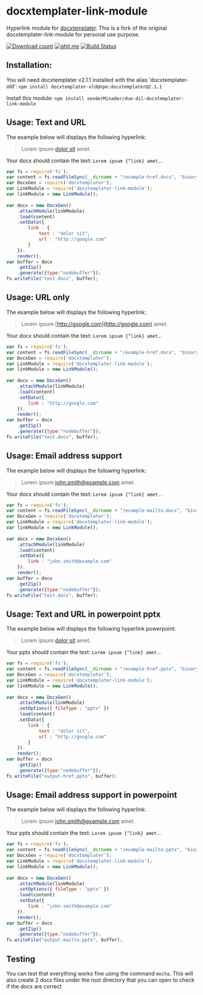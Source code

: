 
# docxtemplater-link-module
Hyperlink module for [docxtemplater](https://github.com/open-xml-templating/docxtemplater). This is a fork of the original docxtemplater-link-module for personal use purpose.

[![Download count](https://img.shields.io/npm/dt/docxtemplater-link-module.svg?style=flat)](https://www.npmjs.org/package/docxtemplater-link-module)
[![ghit.me](https://ghit.me/badge.svg?repo=sujith3g/docxtemplater-link-module)](https://ghit.me/repo/sujith3g/docxtemplater-link-module)
[![Build Status](https://travis-ci.org/sujith3g/docxtemplater-link-module.svg?branch=master)](https://travis-ci.org/sujith3g/docxtemplater-link-module)

## Installation:
You will need docxtemplater v2.1.1 installed with the alias 'docxtemplater-old': `npm install docxtemplater-old@npm:docxtemplater@2.1.1`

Install this module: `npm install senderMinader/due-dil-docxtemplater-link-module`

## Usage: Text and URL

The example below will displays the following hyperlink:
> Lorem ipsum [dolor sit](http://google.com) amet.

Your docx should contain the text: `Lorem ipsum {^link} amet.`.

```js
var fs = require('fs');
var content = fs.readFileSync(__dirname + "/example-href.docx", "binary");
var DocxGen = require('docxtemplater');
var LinkModule = require('docxtemplater-link-module');
var linkModule = new LinkModule();
 
var docx = new DocxGen()
	.attachModule(linkModule)
	.load(content)
	.setData({
		link : {
			text : "dolor sit",
			url : "http://google.com"
		}
	}).
	render();
var buffer = docx
	.getZip()
	.generate({type:"nodebuffer"});
fs.writeFile("test.docx", buffer);
```

## Usage: URL only

The example below will displays the following hyperlink:
> Lorem ipsum [http://google.com](http://google.com) amet.

Your docx should contain the text: `Lorem ipsum {^link} amet.`.

```js
var fs = require('fs');
var content = fs.readFileSync(__dirname + "/example-href.docx", "binary");
var DocxGen = require('docxtemplater');
var LinkModule = require('docxtemplater-link-module');
var linkModule = new LinkModule();
 
var docx = new DocxGen()
	.attachModule(linkModule)
	.load(content)
	.setData({
		link : "http://google.com"
	}).
	render();
var buffer = docx
	.getZip()
	.generate({type:"nodebuffer"});
fs.writeFile("test.docx", buffer);
```

## Usage: Email address support

The example below will displays the following hyperlink:
> Lorem ipsum [john.smith@example.com](mailto:john.smith@example.com) amet.

Your docx should contain the text: `Lorem ipsum {^link} amet.`.

```js
var fs = require('fs');
var content = fs.readFileSync(__dirname + "/example-mailto.docx", "binary");
var DocxGen = require('docxtemplater');
var LinkModule = require('docxtemplater-link-module');
var linkModule = new LinkModule();
 
var docx = new DocxGen()
	.attachModule(linkModule)
	.load(content)
	.setData({
		link : "john.smith@example.com"
	}).
	render();
var buffer = docx
	.getZip()
	.generate({type:"nodebuffer"});
fs.writeFile("test.docx", buffer);
```

## Usage: Text and URL in powerpoint pptx

The example below will displays the following hyperlink powerpoint:
> Lorem ipsum [dolor sit](http://google.com) amet.

Your pptx should contain the text: `Lorem ipsum {^link} amet.`.

```js
var fs = require('fs');
var content = fs.readFileSync(__dirname + "/example-href.pptx", "binary");
var DocxGen = require('docxtemplater');
var LinkModule = require('docxtemplater-link-module');
var linkModule = new LinkModule();
 
var docx = new DocxGen()
	.attachModule(linkModule)
	.setOptions({ fileType : "pptx" })
	.load(content)
	.setData({
		link : {
			text : "dolor sit",
			url : "http://google.com"
		}
	}).
	render();
var buffer = docx
	.getZip()
	.generate({type:"nodebuffer"});
fs.writeFile("output-href.pptx", buffer);
```

## Usage: Email address support in powerpoint

The example below will displays the following hyperlink:
> Lorem ipsum [john.smith@example.com](mailto:john.smith@example.com) amet.

Your pptx should contain the text: `Lorem ipsum {^link} amet.`.

```js
var fs = require('fs');
var content = fs.readFileSync(__dirname + "/example-mailto.pptx", "binary");
var DocxGen = require('docxtemplater');
var LinkModule = require('docxtemplater-link-module');
var linkModule = new LinkModule();
 
var docx = new DocxGen()
	.attachModule(linkModule)
	.setOptions({ fileType : "pptx" })
	.load(content)
	.setData({
		link : "john.smith@example.com"
	}).
	render();
var buffer = docx
	.getZip()
	.generate({type:"nodebuffer"});
fs.writeFile("output-mailto.pptx", buffer);
```


## Testing 

You can test that everything works fine using the command `mocha`. This will also create 2 docx files under the root directory that you can open to check if the docx are correct

